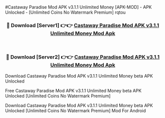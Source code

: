 #Castaway Paradise Mod APK v3.1.1 Unlimited Money [APK-MOD] - APK Unlocked - [Unlimited Coins No Watermark Premium] rqtou



<div align="center">

<h3>🔴 Download [Server1] 👉👉 <a href="https://momento.my/?title=Castaway_Paradise_Mod_APK_v3.1.1_Unlimited_Money">Castaway Paradise Mod APK v3.1.1 Unlimited Money Mod Apk</a></h3><br>

<h3>🔴 Download [Server2] 👉👉 <a href="https://momento.my/?title=Castaway_Paradise_Mod_APK_v3.1.1_Unlimited_Money">Castaway Paradise Mod APK v3.1.1 Unlimited Money Mod Apk</a></h3>
</div>



Download Castaway Paradise Mod APK v3.1.1 Unlimited Money beta APK Unlocked

Free Castaway Paradise Mod APK v3.1.1 Unlimited Money beta APK Unlocked [Unlimited Coins No Watermark Premium]

Download Castaway Paradise Mod APK v3.1.1 Unlimited Money beta APK Unlocked [Unlimited Coins No Watermark Premium] Mod For Android
